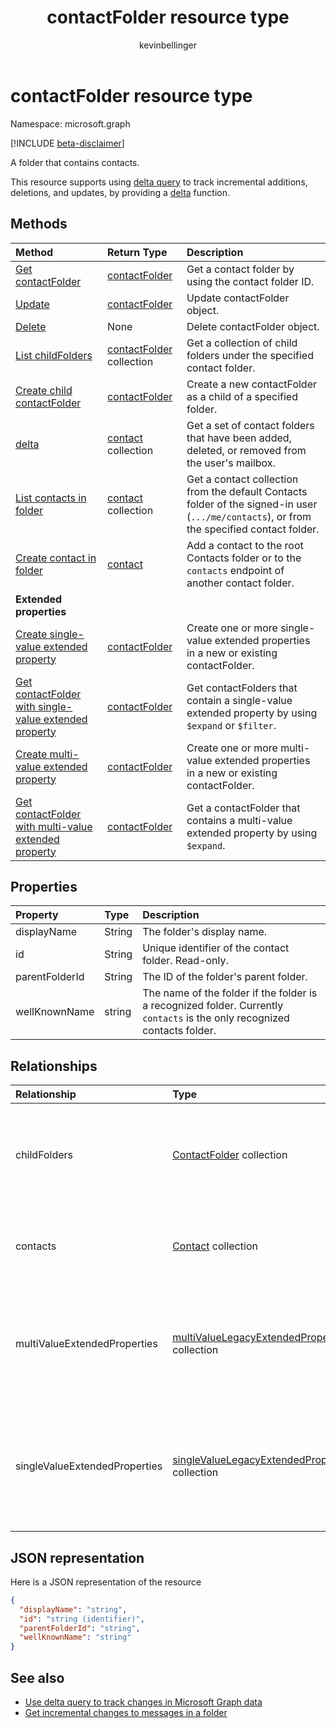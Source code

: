 ﻿---
title: "contactFolder resource type"
description: "A folder that contains contacts."
author: "kevinbellinger"
localization_priority: Normal
ms.prod: "outlook"
doc_type: resourcePageType
---

# contactFolder resource type

Namespace: microsoft.graph

[!INCLUDE [beta-disclaimer](../../includes/beta-disclaimer.md)]

A folder that contains contacts.

This resource supports using [delta query](/graph/delta-query-overview) to track incremental additions, deletions, and updates, 
by providing a [delta](../api/contactfolder-delta.md) function.

## Methods

| Method                                                                                                                  | Return Type                                  | Description                                                                                                                                |
| :---------------------------------------------------------------------------------------------------------------------- | :------------------------------------------- | :----------------------------------------------------------------------------------------------------------------------------------------- |
| [Get contactFolder](../api/contactfolder-get.md)                                                                        | [contactFolder](contactfolder.md)            | Get a contact folder by using the contact folder ID.                                                                                       |
| [Update](../api/contactfolder-update.md)                                                                                | [contactFolder](contactfolder.md)            | Update contactFolder object.                                                                                                               |
| [Delete](../api/contactfolder-delete.md)                                                                                | None                                         | Delete contactFolder object.                                                                                                               |
| [List childFolders](../api/contactfolder-list-childfolders.md)                                                          | [contactFolder](contactfolder.md) collection | Get a collection of child folders under the specified contact folder.                                                                      |
| [Create child contactFolder](../api/contactfolder-post-childfolders.md)                                                 | [contactFolder](contactfolder.md)            | Create a new contactFolder as a child of a specified folder.                                                                               |
| [delta](../api/contact-delta.md)                                                                                        | [contact](contact.md) collection             | Get a set of contact folders that have been added, deleted, or removed from the user's mailbox.                                            |
| [List contacts in folder](../api/contactfolder-list-contacts.md)                                                        | [contact](contact.md) collection             | Get a contact collection from the default Contacts folder of the signed-in user (`.../me/contacts`), or from the specified contact folder. |
| [Create contact in folder](../api/contactfolder-post-contacts.md)                                                       | [contact](contact.md)                        | Add a contact to the root Contacts folder or to the `contacts` endpoint of another contact folder.                                         |
| **Extended properties**                                                                                                 |                                              |                                                                                                                                            |
| [Create single-value extended property](../api/singlevaluelegacyextendedproperty-post-singlevalueextendedproperties.md) | [contactFolder](contactfolder.md)            | Create one or more single-value extended properties in a new or existing contactFolder.                                                    |
| [Get contactFolder with single-value extended property](../api/singlevaluelegacyextendedproperty-get.md)                | [contactFolder](contactfolder.md)            | Get contactFolders that contain a single-value extended property by using `$expand` or `$filter`.                                          |
| [Create multi-value extended property](../api/multivaluelegacyextendedproperty-post-multivalueextendedproperties.md)    | [contactFolder](contactfolder.md)            | Create one or more multi-value extended properties in a new or existing contactFolder.                                                     |
| [Get contactFolder with multi-value extended property](../api/multivaluelegacyextendedproperty-get.md)                  | [contactFolder](contactfolder.md)            | Get a contactFolder that contains a multi-value extended property by using `$expand`.                                                      |

## Properties

| Property       | Type   | Description                                                                                                               |
| :------------- | :----- | :------------------------------------------------------------------------------------------------------------------------ |
| displayName    | String | The folder's display name.                                                                                                |
| id             | String | Unique identifier of the contact folder. Read-only.                                                                       |
| parentFolderId | String | The ID of the folder's parent folder.                                                                                     |
| wellKnownName  | string | The name of the folder if the folder is a recognized folder. Currently `contacts` is the only recognized contacts folder. |

## Relationships

| Relationship                  | Type                                                                                 | Description                                                                                            |
| :---------------------------- | :----------------------------------------------------------------------------------- | :----------------------------------------------------------------------------------------------------- |
| childFolders                  | [ContactFolder](contactfolder.md) collection                                         | The collection of child folders in the folder. Navigation property. Read-only. Nullable.               |
| contacts                      | [Contact](contact.md) collection                                                     | The contacts in the folder. Navigation property. Read-only. Nullable.                                  |
| multiValueExtendedProperties  | [multiValueLegacyExtendedProperty](multivaluelegacyextendedproperty.md) collection   | The collection of multi-value extended properties defined for the contactFolder. Read-only. Nullable.  |
| singleValueExtendedProperties | [singleValueLegacyExtendedProperty](singlevaluelegacyextendedproperty.md) collection | The collection of single-value extended properties defined for the contactFolder. Read-only. Nullable. |

## JSON representation

Here is a JSON representation of the resource

<!-- {
  "blockType": "resource",
  "optionalProperties": [
    "childFolders",
    "contacts",
    "multiValueExtendedProperties",
    "singleValueExtendedProperties"
  ],
  "keyProperty": "id",
  "@odata.type": "microsoft.graph.contactFolder"
}-->

```json
{
  "displayName": "string",
  "id": "string (identifier)",
  "parentFolderId": "string",
  "wellKnownName": "string"
}

```

## See also

- [Use delta query to track changes in Microsoft Graph data](/graph/delta-query-overview)
- [Get incremental changes to messages in a folder](/graph/delta-query-messages)

<!-- uuid: 8fcb5dbc-d5aa-4681-8e31-b001d5168d79
2015-10-25 14:57:30 UTC -->

<!--
{
  "type": "#page.annotation",
  "description": "contactFolder resource",
  "keywords": "",
  "section": "documentation",
  "tocPath": "",
  "suppressions": []
}
-->
